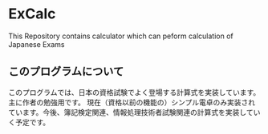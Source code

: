 # ExCalc
This Repository contains calculator which can peform calculation of Japanese Exams

## このプログラムについて
このプログラムでは、日本の資格試験でよく登場する計算式を実装しています。主に作者の勉強用です。
現在（資格以前の機能の）シンプル電卓のみ実装されています。今後、簿記検定関連、情報処理技術者試験関連の計算式を実装していく予定です。
